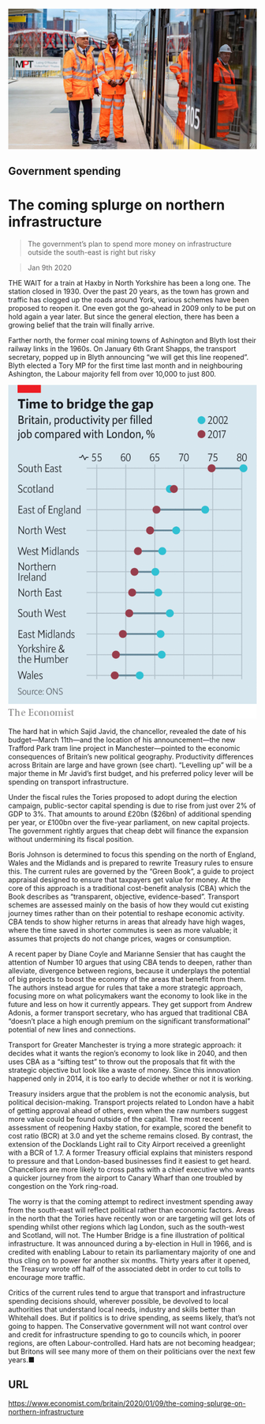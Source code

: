 ![](./images/20200111_BRP002_0.jpg)

## Government spending

# The coming splurge on northern infrastructure

> The government’s plan to spend more money on infrastructure outside the south-east is right but risky

> Jan 9th 2020

THE WAIT for a train at Haxby in North Yorkshire has been a long one. The station closed in 1930. Over the past 20 years, as the town has grown and traffic has clogged up the roads around York, various schemes have been proposed to reopen it. One even got the go-ahead in 2009 only to be put on hold again a year later. But since the general election, there has been a growing belief that the train will finally arrive.

Farther north, the former coal mining towns of Ashington and Blyth lost their railway links in the 1960s. On January 6th Grant Shapps, the transport secretary, popped up in Blyth announcing “we will get this line reopened”. Blyth elected a Tory MP for the first time last month and in neighbouring Ashington, the Labour majority fell from over 10,000 to just 800.



![](./images/20200111_BRC042.png)

The hard hat in which Sajid Javid, the chancellor, revealed the date of his budget—March 11th—and the location of his announcement—the new Trafford Park tram line project in Manchester—pointed to the economic consequences of Britain’s new political geography. Productivity differences across Britain are large and have grown (see chart). “Levelling up” will be a major theme in Mr Javid’s first budget, and his preferred policy lever will be spending on transport infrastructure.

Under the fiscal rules the Tories proposed to adopt during the election campaign, public-sector capital spending is due to rise from just over 2% of GDP to 3%. That amounts to around £20bn ($26bn) of additional spending per year, or £100bn over the five-year parliament, on new capital projects. The government rightly argues that cheap debt will finance the expansion without undermining its fiscal position.

Boris Johnson is determined to focus this spending on the north of England, Wales and the Midlands and is prepared to rewrite Treasury rules to ensure this. The current rules are governed by the “Green Book”, a guide to project appraisal designed to ensure that taxpayers get value for money. At the core of this approach is a traditional cost-benefit analysis (CBA) which the Book describes as “transparent, objective, evidence-based”. Transport schemes are assessed mainly on the basis of how they would cut existing journey times rather than on their potential to reshape economic activity. CBA tends to show higher returns in areas that already have high wages, where the time saved in shorter commutes is seen as more valuable; it assumes that projects do not change prices, wages or consumption.

A recent paper by Diane Coyle and Marianne Sensier that has caught the attention of Number 10 argues that using CBA tends to deepen, rather than alleviate, divergence between regions, because it underplays the potential of big projects to boost the economy of the areas that benefit from them. The authors instead argue for rules that take a more strategic approach, focusing more on what policymakers want the economy to look like in the future and less on how it currently appears. They get support from Andrew Adonis, a former transport secretary, who has argued that traditional CBA “doesn’t place a high enough premium on the significant transformational” potential of new lines and connections.

Transport for Greater Manchester is trying a more strategic approach: it decides what it wants the region’s economy to look like in 2040, and then uses CBA as a “sifting test” to throw out the proposals that fit with the strategic objective but look like a waste of money. Since this innovation happened only in 2014, it is too early to decide whether or not it is working.

Treasury insiders argue that the problem is not the economic analysis, but political decision-making. Transport projects related to London have a habit of getting approval ahead of others, even when the raw numbers suggest more value could be found outside of the capital. The most recent assessment of reopening Haxby station, for example, scored the benefit to cost ratio (BCR) at 3.0 and yet the scheme remains closed. By contrast, the extension of the Docklands Light rail to City Airport received a greenlight with a BCR of 1.7. A former Treasury official explains that ministers respond to pressure and that London-based businesses find it easiest to get heard. Chancellors are more likely to cross paths with a chief executive who wants a quicker journey from the airport to Canary Wharf than one troubled by congestion on the York ring-road.

The worry is that the coming attempt to redirect investment spending away from the south-east will reflect political rather than economic factors. Areas in the north that the Tories have recently won or are targeting will get lots of spending whilst other regions which lag London, such as the south-west and Scotland, will not. The Humber Bridge is a fine illustration of political infrastructure. It was announced during a by-election in Hull in 1966, and is credited with enabling Labour to retain its parliamentary majority of one and thus cling on to power for another six months. Thirty years after it opened, the Treasury wrote off half of the associated debt in order to cut tolls to encourage more traffic.

Critics of the current rules tend to argue that transport and infrastructure spending decisions should, wherever possible, be devolved to local authorities that understand local needs, industry and skills better than Whitehall does. But if politics is to drive spending, as seems likely, that’s not going to happen. The Conservative government will not want control over and credit for infrastructure spending to go to councils which, in poorer regions, are often Labour-controlled. Hard hats are not becoming headgear; but Britons will see many more of them on their politicians over the next few years.■

## URL

https://www.economist.com/britain/2020/01/09/the-coming-splurge-on-northern-infrastructure
